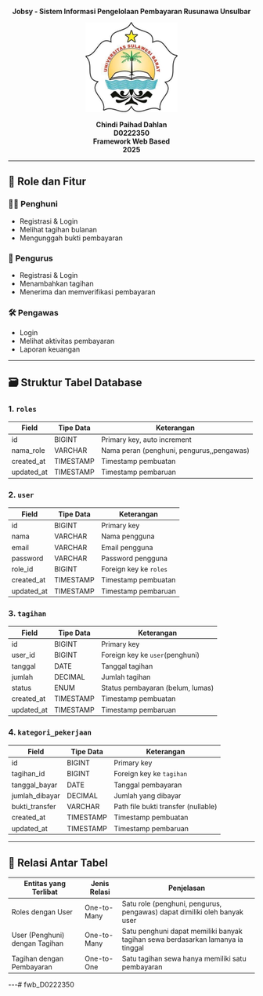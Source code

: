 <p align="center"><strong>Jobsy - Sistem Informasi Pengelolaan Pembayaran Rusunawa Unsulbar</strong></p>

<div align="center">

![logo_unsulbar](public/image.png)

<b>Chindi Paihad Dahlan</b><br>
<b>D0222350</b><br>
<b>Framework Web Based</b><br>
<b>2025</b>

</div>

---

## 👥 Role dan Fitur

### 👨‍💼 Penghuni

-   Registrasi & Login
-   Melihat tagihan bulanan
-   Mengunggah bukti pembayaran

### 🏢 Pengurus

-   Registrasi & Login
-   Menambahkan tagihan
-   Menerima dan memverifikasi pembayaran

### 🛠️ Pengawas

-   Login
-   Melihat aktivitas pembayaran
-   Laporan keuangan

---

## 🗃️ Struktur Tabel Database

### 1. `roles`

| Field          | Tipe Data | Keterangan                                 |
| -------------- | --------- | --------------------------------------     |
| id             | BIGINT    | Primary key, auto increment                |
| nama_role      | VARCHAR   | Nama peran (penghuni, pengurus,,pengawas)  |
| created_at     | TIMESTAMP | Timestamp pembuatan                        |
| updated_at     | TIMESTAMP | Timestamp pembaruan                        |

### 2. `user`

| Field       | Tipe Data | Keterangan                      |
| ----------- | --------- | ------------------------------- |
| id          | BIGINT    | Primary key                     |
| nama        | VARCHAR   | Nama pengguna                   |
| email       | VARCHAR   | Email pengguna                  |
| password    | VARCHAR   | Password pengguna               |
| role_id     | BIGINT    | Foreign key ke `roles`          |
| created_at  | TIMESTAMP | Timestamp pembuatan             |
| updated_at  | TIMESTAMP | Timestamp pembaruan             |

### 3. `tagihan`

| Field           | Tipe Data | Keterangan                      |
| --------------- | --------- | ------------------------------- |
| id              | BIGINT    | Primary key                     |
| user_id         | BIGINT    | Foreign key ke `user`(penghuni) |
| tanggal         | DATE      | Tanggal tagihan                 |
| jumlah          | DECIMAL   | Jumlah tagihan                  |
| status          | ENUM      | Status pembayaran (belum, lumas)|
| created_at      | TIMESTAMP | Timestamp pembuatan             |
| updated_at      | TIMESTAMP | Timestamp pembaruan             |

### 4. `kategori_pekerjaan`

| Field             | Tipe Data | Keterangan                          |
| ------------------| --------- | ----------------------------------- |
| id                | BIGINT    | Primary key                         |
| tagihan_id        | BIGINT    | Foreign key ke `tagihan`            |
| tanggal_bayar     | DATE      | Tanggal pembayaran                  |
| jumlah_dibayar    | DECIMAL   | Jumlah yang dibayar                 |
| bukti_transfer    | VARCHAR   | Path file bukti transfer (nullable) |
| created_at        | TIMESTAMP | Timestamp pembuatan                 |
| updated_at        | TIMESTAMP | Timestamp pembaruan                 |


---

## 🔗 Relasi Antar Tabel

| Entitas yang Terlibat              | Jenis Relasi | Penjelasan                                                                       |
| ---------------------------------- | ------------ | -------------------------------------------------------------------------------  |
| Roles dengan User                  | One-to-Many  | Satu role (penghuni, pengurus, pengawas) dapat dimiliki oleh banyak user         |
| User (Penghuni) dengan Tagihan     | One-to-Many  | Satu penghuni dapat memiliki banyak tagihan sewa berdasarkan lamanya ia tinggal  |
| Tagihan dengan Pembayaran          | One-to-One   | Satu tagihan sewa hanya memiliki satu pembayaran                                 |

---# fwb_D0222350
